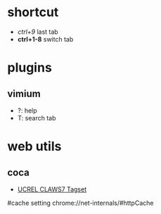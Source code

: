 # shortcut
*   *ctrl+9*        last tab
*   **ctrl+1-8**    switch tab

# plugins
## vimium
*   ?: help
*   T: search tab

# web utils
## coca
*   [UCREL CLAWS7 Tagset](http://ucrel.lancs.ac.uk/claws7tags.html)

#cache setting
chrome://net-internals/#httpCache
